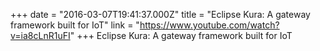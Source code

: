 +++
date = "2016-03-07T19:41:37.000Z"
title = "Eclipse Kura: A gateway framework built for IoT"
link = "https://www.youtube.com/watch?v=ia8cLnR1uFI"
+++
Eclipse Kura: A gateway framework built for IoT